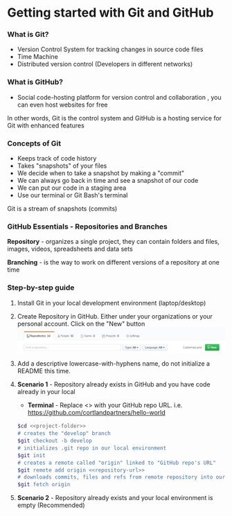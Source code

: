 # Getting started with Git and GitHub

### What is Git?
   - Version Control System for tracking changes in source code files
   - Time Machine
   - Distributed version control (Developers in different networks)
   
### What is GitHub?
   - Social code-hosting platform for version control and collaboration , you can even host websites for free
   
In other words, Git is the control system and GitHub is a hosting service for Git with enhanced features

### Concepts of Git

- Keeps track of code history
- Takes "snapshots" of your files
- We decide when to take a snapshot by making a "commit"
- We can always go back in time and see a snapshot of our code
- We can put our code in a staging area
- Use our terminal or Git Bash's terminal

Git is a stream of snapshots (commits)

### GitHub Essentials - Repositories and Branches

**Repository** - organizes a single project, they can contain folders and files, images, videos, spreadsheets and data sets

**Branching** - is the way to work on different versions of a repository at one time


### Step-by-step guide

1. Install Git in your local development environment (laptop/desktop)

1. Create Repository in GitHub. Either under your organizations or your personal account. Click on the "New" button
![alt text](images/NewRepository.JPG "New Repo")

1. Add a descriptive lowercase-with-hyphens name, do not initialize a README this time.

1. **Scenario 1** - Repository already exists in GitHub and you have code already in your local

    - **Terminal** -  Replace <<repository-url>> with your GitHub repo URL. i.e. https://github.com/cortlandpartners/hello-world
    
    ```bash
    $cd <<project-folder>>
    # creates the "develop" branch
    $git checkout -b develop
    # initializes .git repo in our local environment
    $git init
    # creates a remote called "origin" linked to "GitHub repo's URL"
    $git remote add origin <<repository-url>>
    # downloads commits, files and refs from remote repository into our local
    $git fetch origin
 
    ```
 1. **Scenario 2** - Repository already exists and your local environment is empty (Recommended)

    

    

